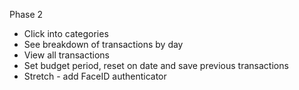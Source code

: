 Phase 2
  - Click into categories
  - See breakdown of transactions by day
  - View all transactions
  - Set budget period, reset on date and save previous transactions
  - Stretch - add FaceID authenticator
